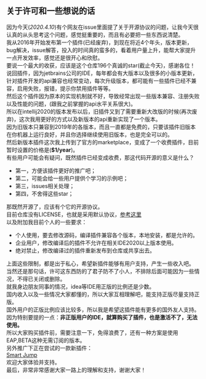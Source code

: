 ## 关于许可和一些想说的话
因为今天(_2020.4.10_)有个网友在issue里面提了关于开源协议的问题，让我今天很认真的从头思考这个问题，感觉挺重要的，而且有必要把一些东西说清楚。  
我从2016年开始发布第一个插件(已经废弃)，到现在将近4个年头，版本更新，bug解决，issue解答，投入的时间真的蛮多的，看着用户量上升，能帮大家提升一点开发效率，感觉还是很开心和欣慰。  
要说一个最大的收获，应该是这个仓库196个真诚的star(截止今天)，感谢各位！  
说回插件，因为jetbrains公司的IDE，每年都会有大版本以及很多的小版本更新，针对插件开发的api兼容也经常变动，每次升级版本，都可能有一些插件已经不兼容，启用失败，报错，提示你禁用插件等等。  
然后这个插件因为原本的实现机制就不好，导致经常出现一些版本兼容、注册失败以及性能的问题，(跟我之前掌握的api水平关系很大)。  
所以在intellij2020的版本发布以后，旧插件又到了需要重新大改版的时候(再次废弃)，这次我用更好的方式以及新版本的api重新实现了一个版本。  
因为旧版本只兼容到2019年的各版本，而且一直都是免费的，只要该插件旧版本在你机器上运行良好，并且你选择继续使用旧版本，也是完全可以的。  
然后新版本插件这次我上传到了官方的marketplace，变成了一个收费插件，目前暂时设置的价格是(**$1/year**)。  
有些用户可能会有疑问，既然插件已经变成收费，那这代码开源的意义是什么？  
* 第一，方便该插件更好的推广吧；
* 第二，可能会给一些用户提供个学习的示例吧；
* 第三，issues相关处理；
* 第四，不舍得这些star；

那既然开源了，应该有个它的开源协议。  
目前仓库没有LICENSE，也就是采用默认协议，[参考这里](https://help.github.com/cn/github/creating-cloning-and-archiving-repositories/licensing-a-repository)  
以及附加我目前个人的一些要求：
* 个人使用，要去修改源码，编译插件兼容各个版本，本地安装，都是允许的。
* 企业用户，修改编译后的插件不允许在相关IDE2020以上版本使用。
* 绝对禁止，修改编译过的插件重新发布到仓库或共享出去。

上面这些限制，都是出于私心，希望新插件能够有用户支持，产生一些收入吧。  
当然还是那句话，许可这东西防的了君子防不了小人，不排除后面可能因为一些情况，不得已关闭或删除。  
就我身边朋友同事的情况，idea等IDE用正版的比例还是少数。  
国内收入以及一些情况大家都懂的，所以大家互相理解吧，能支持正版尽量支持正版。  
国外用户的正版比例应该比较多，所以我是希望这插件能有更多的国外友人支持。  
因为特别要提的一点：**非正版用户的IDE，就算购买了插件，也是激活不了，无法使用。**  
所以大家购买插件前，需要注意一下，免得浪费了，还有一种方案是使用EAP,BETA这种无需订阅的版本。  
另外推广下正在尝试的一款新插件：  
[Smart Jump](https://plugins.jetbrains.com/plugin/14053-smart-jump)  
欢迎大家体验并支持。  
最后，非常非常感谢大家一路上的理解和支持，谢谢大家！  





